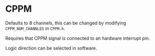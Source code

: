 # CPPM

Defaults to 8 channels, this can be changed by modifying `CPPM_NUM_CHANNLES` in
`CPPM.h`.

Requires that CPPM signal is connected to an hardware interrupt pin.

Logic direction can be selected in software.
